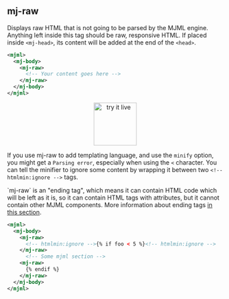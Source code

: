 ## mj-raw

Displays raw HTML that is not going to be parsed by the MJML engine. Anything left inside this tag should be raw, responsive HTML.
If placed inside `<mj-head>`, its content will be added at the end of the `<head>`.

```xml
<mjml>
  <mj-body>
    <mj-raw>
      <!-- Your content goes here -->
    </mj-raw>
  </mj-body>
</mjml>
```

<p style="text-align: center;" >
  <a target="_blank" href="https://mjml.io/try-it-live/components/raw">
    <img width="100px" src="https://mjml.io/assets/img/svg/TRYITLIVE.svg" alt="try it live" />
  </a>
</p>


If you use mj-raw to add templating language, and use the `minify` option, you might get a `Parsing error`, especially when using the `<` character. You can tell the minifier to ignore some content by wrapping it between two `<!-- htmlmin:ignore -->` tags.


<aside class="notice">
  `mj-raw` is an "ending tag", which means it can contain HTML code which will be left as it is, so it can contain HTML tags with attributes, but it cannot contain other MJML components. More information about ending tags <a href="#ending-tags">in this section</a>.
</aside>

```xml
<mjml>
  <mj-body>
    <mj-raw>
      <!-- htmlmin:ignore -->{% if foo < 5 %}<!-- htmlmin:ignore -->
    </mj-raw>
      <!-- Some mjml section -->
    <mj-raw>
      {% endif %}
    </mj-raw>
  </mj-body>
</mjml>
```
